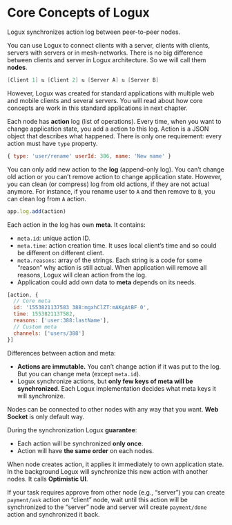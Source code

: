 # Core Concepts of Logux

Logux synchronizes action log between peer-to-peer nodes.

You can use Logux to connect clients with a server, clients with clients,
servers with servers or in mesh-networks. There is no big difference between
clients and server in Logux architecture. So we will call them **nodes**.

```c
[Client 1] ⇆ [Client 2] ⇆ [Server A] ⇆ [Server B]
```

However, Logux was created for standard applications with multiple
web and mobile clients and several servers. You will read about how
core concepts are work in this standard applications in next chapter.

Each node has **action** log (list of operations). Every time, when you want
to change application state, you add a action to this log.
Action is a JSON object that describes what happened.
There is only one requirement: every action must have `type` property.

```js
{ type: 'user/rename' userId: 386, name: 'New name' }
```

You can only add new action to the **log** (append-only log).
You can’t change old action or you can’t remove action
to change application state. However, you can clean (or compress) log
from old actions, if they are not actual anymore. For instance, if you rename
user to `A` and then remove to `B`, you can clean log from `A` action.

```js
app.log.add(action)
```

Each action in the log has own **meta**. It contains:

* `meta.id`: unique action ID.
* `meta.time`: action creation time. It uses local client’s time
  and so could be different on different client.
* `meta.reasons`: array of the strings. Each string is a code for some “reason”
  why action is still actual. When application will remove all reasons,
  Logux will clean action from the log.
* Application could add own data to **meta** depends on its needs.

```js
[action, {
  // Core meta
  id: '1553821137583 388:mgxhClZT:mAKgAtBF 0',
  time: 1553821137582,
  reasons: ['user:388:lastName'],
  // Custom meta
  channels: ['users/388']
}]
```

Differences between action and meta:

* **Actions are immutable.** You can’t change action if it was put to the log.
  But you can change meta (except `meta.id`).
* Logux synchronize actions, but **only few keys of meta will be synchronized**.
  Each Logux implementation decides what meta keys it will synchronize.

Nodes can be connected to other nodes with any way that you want.
**Web Socket** is only default way.

During the synchronization Logux **guarantee**:

* Each action will be synchronized **only once**.
* Action will have **the same order** on each nodes.

When node creates action, it applies it immediately to own application state.
In the background Logux will synchronize this new action with another nodes.
It calls **Optimistic UI**.

If your task requires approve from other node (e.g., “server”)
you can create `payment/ask` action on “client” node, wait until this action
will be synchronized to the “server” node and server will create
`payment/done` action and synchronized it back.
